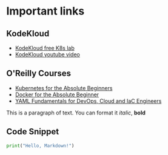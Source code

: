 # Important links

## KodeKloud
- [KodeKloud free K8s lab](https://learn.kodekloud.com/user/courses/youtube-labs-kubernetes-crash-course?context=youtube-ads-kubcrashcourse&utm_source=youtube&utm_medium=labs&utm_campaign=kubernetes_crash_course)
- [KodeKloud youtube video](https://www.youtube.com/watch?v=XuSQU5Grv1g)
  
## O'Reilly Courses
- [Kubernetes for the Absolute Beginners ](https://learning.oreilly.com/course/kubernetes-for-the/9781838555962/)
- [Docker for the Absolute Beginner ](https://learning.oreilly.com/course/docker-for-the/9781788991315/)
- [YAML Fundamentals for DevOps, Cloud and IaC Engineers](https://learning.oreilly.com/course/yaml-fundamentals-for/9781803242439/) 

This is a paragraph of text. You can format it *italic*, **bold**

## Code Snippet

```python
print("Hello, Markdown!")
